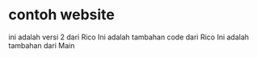 # contoh website

ini adalah versi 2 dari Rico
Ini adalah tambahan code dari Rico
Ini adalah tambahan dari Main

